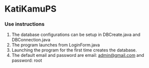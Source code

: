 # KatiKamuPS
### Use instructions 
1. The database configurations can be setup in DBCreate.java and DBConnection.java 
2. The program launches from LoginForm.java
3. Launching the program for the first time creates the database.
4. The default email and password are
   email: admin@gmail.com and 
   password: root

